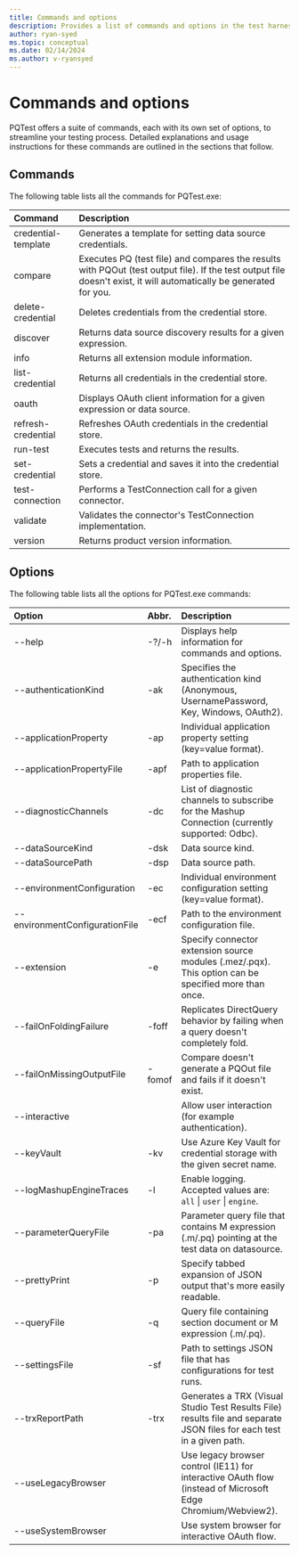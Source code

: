 ```yaml
---
title: Commands and options
description: Provides a list of commands and options in the test harness
author: ryan-syed
ms.topic: conceptual
ms.date: 02/14/2024
ms.author: v-ryansyed
---
```


# Commands and options

PQTest offers a suite of commands, each with its own set of options, to streamline your testing process. Detailed explanations and usage instructions for these commands are outlined in the sections that follow.

## Commands

The following table lists all the commands for PQTest.exe:

| Command             | Description                                                                                                                                                       |
| :------------------ | :-----------------------------------------------------------------------------------------------------------------------------------------------------------------|
| credential-template | Generates a template for setting data source credentials.                                                                                                         |
| compare             | Executes PQ (test file) and compares the results with PQOut (test output file). If the test output file doesn't exist, it will automatically be generated for you.|
| delete-credential   | Deletes credentials from the credential store.                                                                                                                    |
| discover            | Returns data source discovery results for a given expression.                                                                                                     |
| info                | Returns all extension module information.                                                                                                                         |
| list-credential     | Returns all credentials in the credential store.                                                                                                                  |
| oauth               | Displays OAuth client information for a given expression or data source.                                                                                          |
| refresh-credential  | Refreshes OAuth credentials in the credential store.                                                                                                              |
| run-test            | Executes tests and returns the results.                                                                                                                           |
| set-credential      | Sets a credential and saves it into the credential store.                                                                                                         |
| test-connection     | Performs a TestConnection call for a given connector.                                                                                                             |
| validate            | Validates the connector's TestConnection implementation.                                                                                                          |
| version             | Returns product version information.                                                                                                                              |

## Options

The following table lists all the options for PQTest.exe commands:

| Option                         | Abbr. | Description                                                                                                             |
| :----------------------------- | :---- | :-----------------------------------------------------------------------------------------------------------------------|
| --help                         | -?/-h | Displays help information for commands and options.                                                                     |
| --authenticationKind           | -ak   | Specifies the authentication kind (Anonymous, UsernamePassword, Key, Windows, OAuth2).                                  |
| --applicationProperty          | -ap   | Individual application property setting (key=value format).                                                             |
| --applicationPropertyFile      | -apf  | Path to application properties file.                                                                                    |
| --diagnosticChannels           | -dc   | List of diagnostic channels to subscribe for the Mashup Connection (currently supported: Odbc).                         |
| --dataSourceKind               | -dsk  | Data source kind.                                                                                                       |
| --dataSourcePath               | -dsp  | Data source path.                                                                                                       |
| --environmentConfiguration     | -ec   | Individual environment configuration setting (key=value format).                                                        |
| --environmentConfigurationFile | -ecf  | Path to the environment configuration file.                                                                             |
| --extension                    | -e    | Specify connector extension source modules (.mez/.pqx).<br>This option can be specified more than once.                 |
| --failOnFoldingFailure         | -foff | Replicates DirectQuery behavior by failing when a query doesn't completely fold.                                        |
| --failOnMissingOutputFile      | -fomof| Compare doesn't generate a PQOut file and fails if it doesn't exist.                                                    |
| --interactive                  |       | Allow user interaction (for example authentication).                                                                    |
| --keyVault                     | -kv   | Use Azure Key Vault for credential storage with the given secret name.                                                  |
| --logMashupEngineTraces        | -l    | Enable logging. Accepted values are: `all` \| `user` \| `engine`.                                                       |
| --parameterQueryFile           | -pa   | Parameter query file that contains M expression (.m/.pq) pointing at the test data on datasource.                       |
| --prettyPrint                  | -p    | Specify tabbed expansion of JSON output that's more easily readable.                                                    |
| --queryFile                    | -q    | Query file containing section document or M expression (.m/.pq).                                                        |
| --settingsFile                 | -sf   | Path to settings JSON file that has configurations for test runs.                                                       |
| --trxReportPath                | -trx  | Generates a TRX (Visual Studio Test Results File) results file and separate JSON files for each test in a given path.   |
| --useLegacyBrowser             |       | Use legacy browser control (IE11) for interactive OAuth flow (instead of Microsoft Edge Chromium/Webview2).             |
| --useSystemBrowser             |       | Use system browser for interactive OAuth flow.                                                                          |
